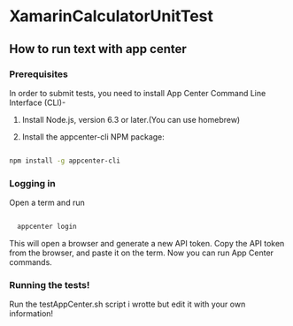 # XamarinCalculatorUnitTest

## How to run text with app center

### Prerequisites

In order to submit tests, you need to install App Center Command Line Interface (CLI)-

1. Install Node.js, version 6.3 or later.(You can use homebrew)

2. Install the appcenter-cli NPM package:
```bash

npm install -g appcenter-cli

```
### Logging in

Open a term and run

```bash

  appcenter login 

```
This will open a browser and generate a new API token. Copy the API token from the browser, and paste it on the term.
Now you can run App Center commands.

### Running the tests!

Run the testAppCenter.sh script i wrotte but edit it with your own information!
